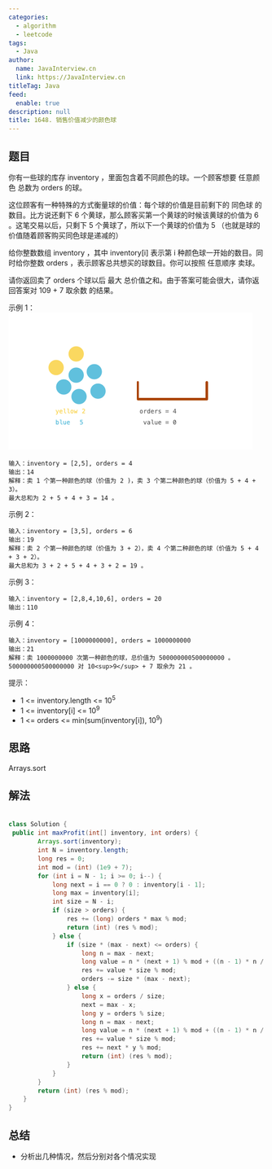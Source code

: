 ```yaml
---
categories: 
  - algorithm
  - leetcode
tags: 
  - Java
author: 
  name: JavaInterview.cn
  link: https://JavaInterview.cn
titleTag: Java
feed: 
  enable: true
description: null
title: 1648. 销售价值减少的颜色球
---
```


## 题目

你有一些球的库存 inventory ，里面包含着不同颜色的球。一个顾客想要 任意颜色 总数为 orders 的球。

这位顾客有一种特殊的方式衡量球的价值：每个球的价值是目前剩下的 同色球 的数目。比方说还剩下 6 个黄球，那么顾客买第一个黄球的时候该黄球的价值为 6 。这笔交易以后，只剩下 5 个黄球了，所以下一个黄球的价值为 5 （也就是球的价值随着顾客购买同色球是递减的）

给你整数数组 inventory ，其中 inventory[i] 表示第 i 种颜色球一开始的数目。同时给你整数 orders ，表示顾客总共想买的球数目。你可以按照 任意顺序 卖球。

请你返回卖了 orders 个球以后 最大 总价值之和。由于答案可能会很大，请你返回答案对 109 + 7 取余数 的结果。



示例 1：
![jj.gif](..%2F..%2F..%2Fmedia%2Fpictures%2Fleetcode%2Fjj.gif)

    输入：inventory = [2,5], orders = 4
    输出：14
    解释：卖 1 个第一种颜色的球（价值为 2 )，卖 3 个第二种颜色的球（价值为 5 + 4 + 3）。
    最大总和为 2 + 5 + 4 + 3 = 14 。
示例 2：

    输入：inventory = [3,5], orders = 6
    输出：19
    解释：卖 2 个第一种颜色的球（价值为 3 + 2），卖 4 个第二种颜色的球（价值为 5 + 4 + 3 + 2）。
    最大总和为 3 + 2 + 5 + 4 + 3 + 2 = 19 。
示例 3：

    输入：inventory = [2,8,4,10,6], orders = 20
    输出：110
示例 4：

    输入：inventory = [1000000000], orders = 1000000000
    输出：21
    解释：卖 1000000000 次第一种颜色的球，总价值为 500000000500000000 。 500000000500000000 对 10<sup>9</sup> + 7 取余为 21 。
    

提示：

* 1 <= inventory.length <= 10<sup>5</sup>
* 1 <= inventory[i] <= 10<sup>9</sup>
* 1 <= orders <= min(sum(inventory[i]), 10<sup>9</sup>)

## 思路

Arrays.sort

## 解法
```java

class Solution {
 public int maxProfit(int[] inventory, int orders) {
        Arrays.sort(inventory);
        int N = inventory.length;
        long res = 0;
        int mod = (int) (1e9 + 7);
        for (int i = N - 1; i >= 0; i--) {
            long next = i == 0 ? 0 : inventory[i - 1];
            long max = inventory[i];
            int size = N - i;
            if (size > orders) {
                res += (long) orders * max % mod;
                return (int) (res % mod);
            } else {
                if (size * (max - next) <= orders) {
                    long n = max - next;
                    long value = n * (next + 1) % mod + ((n - 1) * n / 2) % mod;
                    res += value * size % mod;
                    orders -= size * (max - next);
                } else {
                    long x = orders / size;
                    next = max - x;
                    long y = orders % size;
                    long n = max - next;
                    long value = n * (next + 1) % mod + ((n - 1) * n / 2) % mod;
                    res += value * size % mod;
                    res += next * y % mod;
                    return (int) (res % mod);
                }
            }
        }
        return (int) (res % mod);
    }
}
```

## 总结

- 分析出几种情况，然后分别对各个情况实现 
